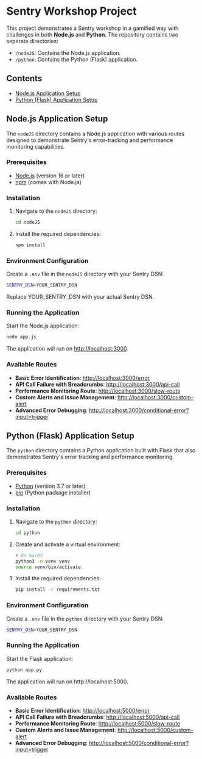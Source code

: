 # Sentry Workshop Project

This project demonstrates a Sentry workshop in a gamified way with challenges in both **Node.js** and **Python**. The repository contains two separate directories:

- `/nodeJS`: Contains the Node.js application.
- `/python`: Contains the Python (Flask) application.

## Contents

- [Node.js Application Setup](#nodejs-application-setup)
- [Python (Flask) Application Setup](#python-flask-application-setup)

## Node.js Application Setup

The `nodeJS` directory contains a Node.js application with various routes designed to demonstrate Sentry's error-tracking and performance monitoring capabilities.

### Prerequisites

- [Node.js](https://nodejs.org/en/) (version 16 or later)
- [npm](https://www.npmjs.com/) (comes with Node.js)

### Installation

1. Navigate to the `nodeJS` directory:

    ```bash
    cd nodeJS
    ```

2. Install the required dependencies:

    ```bash
    npm install
    ```

### Environment Configuration

Create a `.env` file in the `nodeJS` directory with your Sentry DSN:

```bash
SENTRY_DSN=YOUR_SENTRY_DSN
```

Replace YOUR_SENTRY_DSN with your actual Sentry DSN.

### Running the Application
Start the Node.js application:

```bash
node app.js
```

The application will run on [http://localhost:3000](http://localhost:3000).

### Available Routes

- **Basic Error Identification**: [http://localhost:3000/error](http://localhost:3000/error)
- **API Call Failure with Breadcrumbs**: [http://localhost:3000/api-call](http://localhost:3000/api-call)
- **Performance Monitoring Route**: [http://localhost:3000/slow-route](http://localhost:3000/slow-route)
- **Custom Alerts and Issue Management**: [http://localhost:3000/custom-alert](http://localhost:3000/custom-alert)
- **Advanced Error Debugging**: [http://localhost:3000/conditional-error?input=trigger](http://localhost:3000/conditional-error?input=trigger)

## Python (Flask) Application Setup

The `python` directory contains a Python application built with Flask that also demonstrates Sentry's error tracking and performance monitoring.

### Prerequisites

- [Python](https://www.python.org/) (version 3.7 or later)
- [pip](https://pip.pypa.io/en/stable/) (Python package installer)

### Installation

1. Navigate to the `python` directory:

    ```bash
    cd python
    ```

2. Create and activate a virtual environment:

    ```bash
    # On macOS
    python3 -m venv venv
    source venv/bin/activate
    ```

3. Install the required dependencies:

    ```bash
    pip install -r requirements.txt
    ```

### Environment Configuration

Create a `.env` file in the `python` directory with your Sentry DSN:

```bash
SENTRY_DSN=YOUR_SENTRY_DSN
```

### Running the Application

Start the Flask application:

```bash
python app.py
```

The application will run on http://localhost:5000.

### Available Routes

- **Basic Error Identification**: [http://localhost:5000/error](http://localhost:5000/error)
- **API Call Failure with Breadcrumbs**: [http://localhost:5000/api-call](http://localhost:5000/api-call)
- **Performance Monitoring Route**: [http://localhost:5000/slow-route](http://localhost:5000/slow-route)
- **Custom Alerts and Issue Management**: [http://localhost:5000/custom-alert](http://localhost:5000/custom-alert)
- **Advanced Error Debugging**: [http://localhost:5000/conditional-error?input=trigger](http://localhost:5000/conditional-error?input=trigger)
